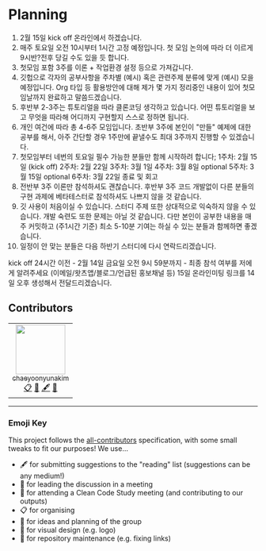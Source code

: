 # Planning

1. 2월 15일 kick off 온라인에서 하겠습니다.
2. 매주 토요일 오전 10시부터 1시간 고정 예정입니다. 첫 모임 논의에 따라 더 이르게 9시반?전후 당길 수도 있을 듯 합니다.
3. 첫모임 포함 3주를 이론 + 작업환경 설정 등으로 가져갑니다.
4. 깃헙으로 각자의 공부사항을 주차별 (예시) 혹은 관련주제 분류에 맞게 (예시) 모을 예정입니다. Org 타입 등 활용방안에 대해 제가 몇 가지 정리중인 내용이 있어 첫모임날까지 완료하고 말씀드겠습니다.   
5. 후반부 2-3주는 튜토리얼을 따라 클론코딩 생각하고 있습니다. 어떤 튜토리얼을 보고 무엇을 따라해 어디까지 구현할지 스스로 정하면 됩니다.
6. 개인 여건에 따라 총 4-6주 모임입니다. 초반부 3주에 본인이 "만들" 예제에 대한 공부를 해서, 아주 간단할 경우 1주만에 끝낼수도 최대 3주까지 진행할 수 있겠습니다.
7. 첫모임부터 네번의 토요일 필수 가능한 분들만 함께 시작하려 합니다;
1주차: 2월 15일 (kick off)
2주차: 2월 22일
3주차: 3월 1일
4주차: 3월 8일
optional 5주차: 3월 15일
optional 6주차: 3월 22일 종료 및 회고
8. 전반부 3주 이론만 참석하셔도 괜찮습니다. 후반부 3주 코드 개발없이 다른 분들의 구현 과제에 베타테스터로 참석하셔도 나쁘지 않을 것 같습니다.
9. 깃 사용이 처음이실 수 있습니다. 스터디 주제 또한 상대적으로 익숙하지 않을 수 있습니다. 개발 숙련도 또한 문제는 아닐 것 같습니다. 다만 본인이 공부한 내용을 매주 커밋하고 (주1시간 기준) 최소 5-10분 기여는 하실 수 있는 분들과 함께하면 좋겠습니다.
10. 일정이 안 맞는 분들은 다음 하반기 스터디에 다시 연락드리겠습니다.

kick off 24시간 이전 - 2월 14일 금요일 오전 9시 59분까지 - 최종 참석 여부를 저에게 알려주세요 (이메일/왓츠앱/블로그/언급된 홍보채널 등)
15일 온라인미팅 링크를 14일 오후 생성해서 전달드리겠습니다.

## Contributors
<!-- ALL-CONTRIBUTORS-LIST:START - Do not remove or modify this section -->
<!-- prettier-ignore-start -->
<!-- markdownlint-disable -->
<table>
	<tbody>
		<tr>
			<td align="center"><font color="#333333">
			<a href="https://github.com/chaeyoonyunakim"><img alt="" src="https://avatars.githubusercontent.com/u/71925297?v=4" width="100px;" />
			<br />
			<sub>chaeyoonyunakim</sub></a>
			<br />
			<a href="#eventOrganizing-chaeyoonyunakim" title="Event Organizing">📋</a>
			<a href="#ideas-chaeyoonyunakim" title="Ideas, Planning, &amp; Feedback">🤔</a>
			<a href="#content-chaeyoonyunakim" title="Content">🖋</a>
			<a href="#question-chaeyoonyunakim" title="Leading Discussion">💬</a>
			</font></td>
		</tr>
	</tbody>
</table>


<!-- markdownlint-restore -->
<!-- prettier-ignore-end -->

<!-- ALL-CONTRIBUTORS-LIST:END -->

---

### Emoji Key

This project follows the [all-contributors](https://github.com/all-contributors/all-contributors) specification, with some small tweaks to fit our purposes!  We use...  

+ 🖋  for submitting suggestions to the "reading" list (suggestions can be any medium!)
+ 💬  for leading the discussion in a meeting  
+ 📝  for attending a Clean Code Study meeting (and contributing to our outputs)
+ 📋  for organising  
+ 🤔  for ideas and planning of the group
+ 🎨  for visual design (e.g. logo)
+ 🚧  for repository maintenance (e.g. fixing links)